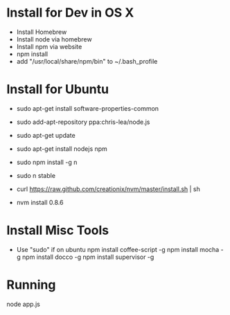 Install for Dev in OS X
==============
* Install Homebrew
* Install node via homebrew
* Install npm via website
* npm install
* add "/usr/local/share/npm/bin" to ~/.bash_profile

Install for Ubuntu
============
* sudo apt-get install software-properties-common
* sudo add-apt-repository ppa:chris-lea/node.js
* sudo apt-get update
* sudo apt-get install nodejs npm

* sudo npm install -g n

* sudo n stable

* curl https://raw.github.com/creationix/nvm/master/install.sh | sh
* nvm install 0.8.6

Install Misc Tools
====
* Use "sudo" if on ubuntu
npm install coffee-script -g
npm install mocha -g
npm install docco -g
npm install supervisor -g

Running
==============
node app.js

